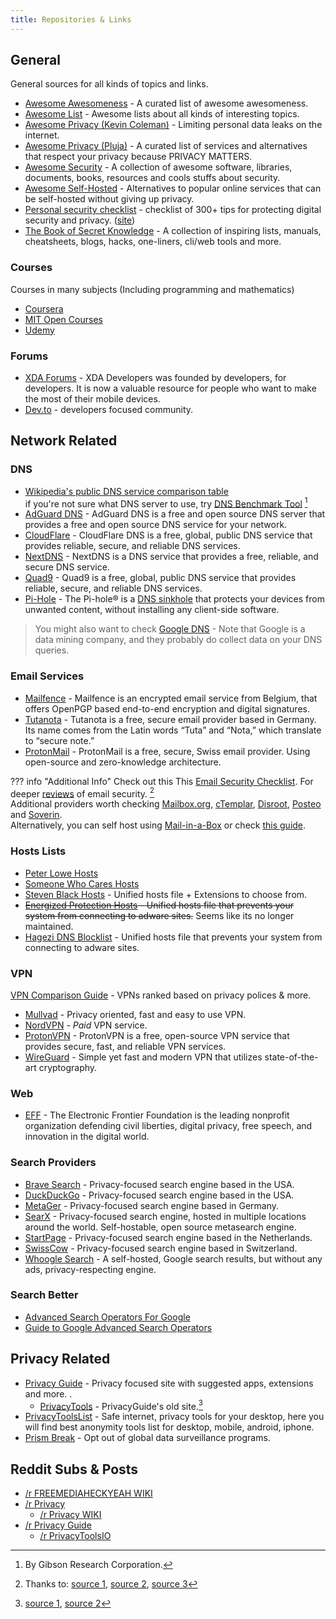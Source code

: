 ```yaml
---
title: Repositories & Links
---
```


## General

General sources for all kinds of topics and links.

-   [Awesome Awesomeness](https://github.com/bayandin/awesome-awesomeness) - A curated list of awesome awesomeness.
-   [Awesome List](https://github.com/sindresorhus/awesome) - Awesome lists about all kinds of interesting topics.
-   [Awesome Privacy (Kevin Coleman)](https://github.com/KevinColemanInc/awesome-privacy) - Limiting personal data leaks on the internet.
-   [Awesome Privacy (Pluja)](https://github.com/pluja/awesome-privacy) - A curated list of services and alternatives that respect your privacy because PRIVACY MATTERS.
-   [Awesome Security](https://github.com/sbilly/awesome-security) - A collection of awesome software, libraries, documents, books, resources and cools stuffs about security.
-   [Awesome Self-Hosted](https://github.com/awesome-selfhosted/awesome-selfhosted) - Alternatives to popular online services that can be self-hosted without giving up privacy.
-   [Personal security checklist](https://github.com/Lissy93/personal-security-checklist) - checklist of 300+ tips for protecting digital security and privacy. ([site](https://security-list.js.org/#/))
-   [The Book of Secret Knowledge](https://github.com/trimstray/the-book-of-secret-knowledge) - A collection of inspiring lists, manuals, cheatsheets, blogs, hacks, one-liners, cli/web tools and more.

### Courses

Courses in many subjects (Including programming and mathematics)

-   [Coursera](https://www.coursera.org)
-   [MIT Open Courses](https://ocw.mit.edu/courses)
-   [Udemy](https://www.udemy.com)

### Forums

-   [XDA Forums](https://forum.xda-developers.com) - XDA Developers was founded by developers, for developers. It is now a valuable resource for people who want to make the most of their mobile devices.
-   [Dev.to](https://dev.to) - developers focused community.
<!-- TODO: Add medium -->

## Network Related

### DNS

-   [Wikipedia's public DNS service comparison table](https://en.wikipedia.org/wiki/Public_recursive_name_server)<br>
    if you're not sure what DNS server to use, try [DNS Benchmark Tool](https://www.grc.com/dns/benchmark.htm) [^1]
-   [AdGuard DNS](https://adguard.com) - AdGuard DNS is a free and open source DNS server that provides a free and open source DNS service for your network.
-   [CloudFlare](https://cloudflare-dns.com/dns) - CloudFlare DNS is a free, global, public DNS service that provides reliable, secure, and reliable DNS services.
-   [NextDNS](https://nextdns.io) - NextDNS is a DNS service that provides a free, reliable, and secure DNS service.
-   [Quad9](https://www.quad9.net) - Quad9 is a free, global, public DNS service that provides reliable, secure, and reliable DNS services.
-   [Pi-Hole](https://pi-hole.net) - The Pi-hole® is a [DNS sinkhole](https://en.wikipedia.org/wiki/DNS_sinkhole) that protects your devices from unwanted content, without installing any client-side software.
> You might also want to check [Google DNS](https://developers.google.com/speed/public-dns/) - Note that Google is a data mining company, and they probably do collect data on your DNS queries.

### Email Services


-   [Mailfence](https://mailfence.com) - Mailfence is an encrypted email service from Belgium, that offers OpenPGP based end-to-end encryption and digital signatures.
-   [Tutanota](https://tutanota.com) - Tutanota is a free, secure email provider based in Germany. Its name comes from the Latin words “Tuta” and “Nota,” which translate to “secure note.”
-   [ProtonMail](https://protonmail.com) - ProtonMail is a free, secure, Swiss email provider. Using open-source and zero-knowledge architecture.

??? info "Additional Info"
    Check out this This [Email Security Checklist](https://security-list.js.org/#/README?id=emails).
    For deeper [reviews](https://restoreprivacy.com/email/secure/) of email security. [^2]
    <br> Additional providers worth checking [Mailbox.org](https://mailbox.org), [cTemplar](https://ctemplar.com), [Disroot](https://disroot.org), [Posteo](https://posteo.de) and [Soverin](https://soverin.net).<br>Alternatively, you can self host using [Mail-in-a-Box](https://mailinabox.email) or check [this guide](https://vadosware.io/post/its-never-been-easier-or-harder-to-self-host-email/).


### Hosts Lists

-   [Peter Lowe Hosts](https://pgl.yoyo.org/adservers/serverlist.php)
-   [Someone Who Cares Hosts](https://someonewhocares.org/hosts)
-   [Steven Black Hosts](https://github.com/StevenBlack/hosts) - Unified hosts file + Extensions to choose from.
-   ~~[Energized Protection Hosts](https://energized.pro) - Unified hosts file that prevents your system from connecting to adware sites.~~ Seems like its no longer maintained.
-   [Hagezi DNS Blocklist](https://github.com/hagezi/dns-blocklists) - Unified hosts file that prevents your system from connecting to adware sites.

### VPN

[VPN Comparison Guide](https://docs.google.com/spreadsheets/d/e/2PACX-1vRh1eSvC9A9hvNE9m1ZgfZQu5GtREEXtKQ25BmCLveYduOl4kVc5gDO7Mj28oOboAv-VTIMtY7JdKpP/pubhtml#) - VPNs ranked based on privacy polices & more.

-   [Mullvad](https://mullvad.net/en/download/android/) - Privacy oriented, fast and easy to use VPN.
-   [NordVPN](https://nordvpn.com/download/android/) - _Paid_ VPN service.
-   [ProtonVPN](https://protonapps.com) - ProtonVPN is a free, open-source VPN service that provides secure, fast, and reliable VPN services.
-   [WireGuard](https://www.wireguard.com/install/) - Simple yet fast and modern VPN that utilizes state-of-the-art cryptography.

### Web

-   [EFF](https://www.eff.org) - The Electronic Frontier Foundation is the leading nonprofit organization defending civil liberties, digital privacy, free speech, and innovation in the digital world.

### Search Providers

-   [Brave Search](https://search.brave.com) - Privacy-focused search engine based in the USA.
-   [DuckDuckGo](https://duckduckgo.com) - Privacy-focused search engine based in the USA.
-   [MetaGer](https://metager.org) - Privacy-focused search engine based in Germany.
-   [SearX](https://searx.space/) - Privacy-focused search engine, hosted in multiple locations around the world. Self-hostable, open source metasearch engine.
-   [StartPage](https://www.startpage.com) - Privacy-focused search engine based in the Netherlands.
-   [SwissCow](https://swisscows.com) - Privacy-focused search engine based in Switzerland.
-   [Whoogle Search](https://github.com/benbusby/whoogle-search) - A self-hosted, Google search results, but without any ads, privacy-respecting engine.

### Search Better

-   [Advanced Search Operators For Google](https://ahrefs.com/blog/google-advanced-search-operators)
-   [Guide to Google Advanced Search Operators](https://www.searchenginejournal.com/google-search-operators-commands/215331)

## Privacy Related

-   [Privacy Guide](https://www.privacyguides.org) - Privacy focused site with suggested apps, extensions and more. .
    -   [PrivacyTools](https://www.privacytools.io) - PrivacyGuide's old site.[^3]
-   [PrivacyToolsList](https://privacytoolslist.com) - Safe internet, privacy tools for your desktop, here you will find best anonymity tools list for desktop, mobile, android, iphone.
-   [Prism Break](https://prism-break.org/en) - Opt out of global data surveillance programs.

## Reddit Subs & Posts

-   [/r FREEMEDIAHECKYEAH WIKI](https://www.reddit.com/r/FREEMEDIAHECKYEAH/wiki/index)
-   [/r Privacy](https://www.reddit.com/r/privacy)
    -   [/r Privacy WIKI](https://www.reddit.com/r/privacy/wiki/index)
-   [/r Privacy Guide](https://www.reddit.com/r/PrivacyGuides)
    -   [/r PrivacyToolsIO](https://www.reddit.com/r/privacytoolsIO)

[^1]: By Gibson Research Corporation.
[^2]: Thanks to: [source 1](https://security-list.js.org/#/), [source 2](https://www.privacytools.io/#email), [source 3](https://restoreprivacy.com)
[^3]: [source 1](https://www.reddit.com/r/privacytoolsIO/comments/pnql46/rprivacyguides_privacyguidesorg_what_you_need_to), [source 2](https://www.reddit.com/r/PrivacyGuides/comments/pnh9n8/what_happened_to_privacytools)
